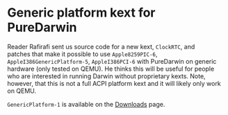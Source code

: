 Generic platform kext for PureDarwin
====================================
Reader Rafirafi sent us source code for a new kext, `ClockRTC`, and patches that make it possible to use `Apple8259PIC-6`, `AppleI386GenericPlatform-5`, `AppleI386PCI-6` with PureDarwin on generic hardware (only tested on QEMU). He thinks this will be useful for people who are interested in running Darwin without proprietary kexts. Note, however, that this is not a full ACPI platform kext and it will likely only work on QEMU.

`GenericPlatform-1` is available on the [Downloads](../downloads.html) page.
